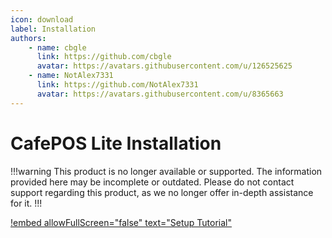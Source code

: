 ```yaml
---
icon: download
label: Installation
authors: 
    - name: cbgle
      link: https://github.com/cbgle
      avatar: https://avatars.githubusercontent.com/u/126525625
    - name: NotAlex7331
      link: https://github.com/NotAlex7331
      avatar: https://avatars.githubusercontent.com/u/8365663
---
```

# CafePOS Lite Installation
!!!warning
This product is no longer available or supported. The information provided here may be incomplete or outdated. Please do not contact support regarding this product, as we no longer offer in-depth assistance for it.
!!!

[!embed allowFullScreen="false" text="Setup Tutorial"](https://www.youtube.com/embed/t0c9IcMBF74?si=QsAEuvJA1Xcy1glr)